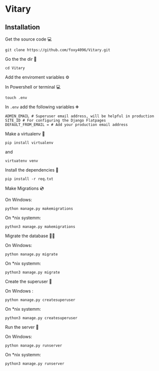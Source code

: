 # Vitary 

## Installation

Get the source code 💻

```
git clone https://github.com/foxy4096/Vitary.git
```

Go the the dir 📁

```
cd Vitary
```

Add the enviroment variables :gear:

In Powershell or terminal 💻

```
touch .env
```

In `.env` add the following variables ➕

```
ADMIN_EMAIL # Superuser email address, will be helpful in production
SITE_ID # For configuring the Django Flatpages
DEFAULT_FROM_EMAIL = # Add your production email address
```


Make a virtualenv 📡

```
pip install virtualenv
```

and

```
virtuatenv venv
```

Install the dependencies 🔨

```
pip install -r req.txt
```

Make Migrations 💿

On Windows:
```
python manage.py makemigrations
```

On *nix systemm:
```
python3 manage.py makemigrations
```

Migrate the database 🏃‍♂️

On Windows:
```
python manage.py migrate
```

On *nix systemm:
```
python3 manage.py migrate
```

Create the superuser 🤵

On Windows :
```
python manage.py createsuperuser
```

On *nix systemm:
```
python3 manage.py createsuperuser
```

Run the server 🚀

On Windows:
```
python manage.py runserver
```

On *nix systemm:
```
python3 manage.py runserver
```
